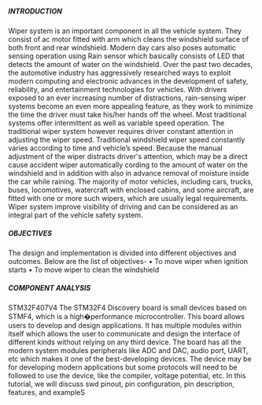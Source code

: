 ##### INTRODUCTION
Wiper system is an important component in all the vehicle system. They consist of ac motor fitted with arm which cleans the windshield surface of both front and rear windshield. Modern day cars also poses automatic sensing operation using Rain sensor which basically consists of LED that detects the amount of water on the windshield. Over the past two decades, the automotive industry has aggressively researched ways to exploit modern computing and electronic advances in the development of safety, reliability, and entertainment technologies for vehicles. With drivers exposed to an ever increasing number of distractions, rain-sensing wiper systems become an even more appealing feature, as they work to minimize the time the driver must take his/her hands off the wheel. Most traditional systems offer intermittent as well as variable speed operation. The traditional wiper system however requires driver constant attention in adjusting the wiper speed. Traditional windshield wiper speed constantly varies according to time and vehicle’s speed. Because the manual adjustment of the wiper distracts driver's attention, which may be a direct cause accident wiper automatically cording to the amount of water on the windshield and in addition with also in advance removal of moisture inside the car while raining. The majority of motor vehicles, including cars, trucks, buses, locomotives, watercraft with enclosed cabins, and some aircraft, are fitted with one or more such wipers, which are usually legal requirements. Wiper system improve visibility of driving and can be considered as an integral part of the vehicle safety system.

##### OBJECTIVES
The design and implementation is divided into different objectives and outcomes. Below are the list of objectives- • To move wiper when ignition starts • To move wiper to clean the windshield

##### COMPONENT ANALYSIS
STM32F407V4 The STM32F4 Discovery board is small devices based on STMF4, which is a high�performance microcontroller. This board allows users to develop and design applications. It has multiple modules within itself which allows the user to communicate and design the interface of different kinds without relying on any third device. The board has all the modern system modules peripherals like ADC and DAC, audio port, UART, etc which makes it one of the best-developing devices. The device may be for developing modern applications but some protocols will need to be followed to use the device, like the compiler, voltage potential, etc. In this tutorial, we will discuss swd pinout, pin configuration, pin description, features, and exampleS

